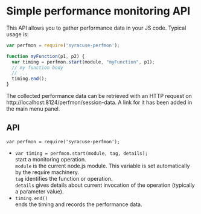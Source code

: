 
# Simple performance monitoring API

This API allows you to gather performance data in your JS code. Typical usage is:

``` javascript
var perfmon = require('syracuse-perfmon');

function myFunction(p1, p2) {
  var timing = perfmon.start(module, "myFunction", p1);
  // my function body
  // ...
  timing.end();
}
```

The collected performance data can be retrieved with an HTTP request on http://localhost:8124/perfmon/session-data.
A link for it has been added in the main menu panel.

## API

`var perfmon = require('syracuse-perfmon');`

* `var timing = perfmon.start(module, tag, details);`  
  start a monitoring operation.  
  `module` is the current node.js module. This variable is set automatically by the require machinery.  
  `tag` identifies the function or operation.  
  `details` gives details about current invocation of the operation (typically a parameter value).
* `timing.end()`  
  ends the timing and records the performance data.

